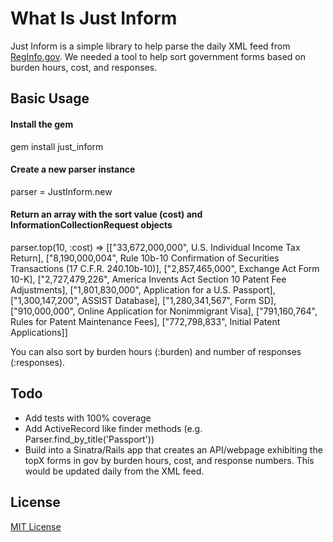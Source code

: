 # What Is Just Inform

Just Inform is a simple library to help parse the daily XML feed from [RegInfo.gov].  We needed a tool to help sort government forms based on burden hours, cost, and responses.

## Basic Usage

#### Install the gem
gem install just_inform

#### Create a new parser instance
parser = JustInform.new

#### Return an array with the sort value (cost) and InformationCollectionRequest objects
parser.top(10, :cost)  => 
[["33,672,000,000", U.S. Individual Income Tax Return], ["8,190,000,004", Rule 10b-10 Confirmation of Securities Transactions (17 C.F.R. 240.10b-10)], ["2,857,465,000", Exchange Act  Form 10-K], ["2,727,479,226", America Invents Act Section 10 Patent Fee Adjustments], ["1,801,830,000", Application for a U.S. Passport], ["1,300,147,200", ASSIST Database], ["1,280,341,567", Form SD], ["910,000,000", Online Application for Nonimmigrant Visa], ["791,160,764", Rules for Patent Maintenance Fees], ["772,798,833", Initial Patent Applications]]

You can also sort by burden hours (:burden) and number of responses (:responses).

## Todo

* Add tests with 100% coverage
* Add ActiveRecord like finder methods (e.g. Parser.find_by_title('Passport'))
* Build into a Sinatra/Rails app that creates an API/webpage exhibiting the topX forms in gov by burden hours, cost, and response numbers.  This would be updated daily from the XML feed.

## License
[MIT License]

  [RegInfo.gov]: http://www.reginfo.gov
  [MIT License]: https://github.com/GSA-OCSIT/just_inform/blob/master/LICENSE.md
  [README]: https://github.com/GSA-OCSIT/just_inform/blob/master/README.md